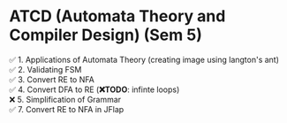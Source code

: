# ATCD (Automata Theory and Compiler Design) (Sem 5)

✅ 1. Applications of Automata Theory (creating image using langton's ant)<br>
✅ 2. Validating FSM<br>
✅ 3. Convert RE to NFA<br>
✅ 4. Convert DFA to RE (**❌TODO**: infinte loops)<br>
❌ 5. Simplification of Grammar<br>
✅ 7. Convert RE to NFA in JFlap<br>
